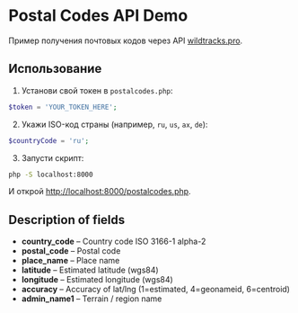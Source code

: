 # Postal Codes API Demo

Пример получения почтовых кодов через API [wildtracks.pro](https://wildtracks.pro).

## Использование

1. Установи свой токен в `postalcodes.php`:

```php
$token = 'YOUR_TOKEN_HERE';
```

2. Укажи ISO-код страны (например, `ru`, `us`, `ax`, `de`):

```php
$countryCode = 'ru';
```

3. Запусти скрипт:

```bash
php -S localhost:8000
```

И открой [http://localhost:8000/postalcodes.php](http://localhost:8000/postalcodes.php).

## Description of fields
- **country_code** – Country code ISO 3166-1 alpha-2  
- **postal_code** – Postal code  
- **place_name** – Place name  
- **latitude** – Estimated latitude (wgs84)  
- **longitude** – Estimated longitude (wgs84)  
- **accuracy** – Accuracy of lat/lng (1=estimated, 4=geonameid, 6=centroid)  
- **admin_name1** – Terrain / region name
